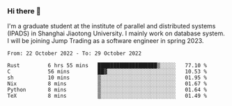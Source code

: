### Hi there 👋

I'm a graduate student at the institute of parallel and distributed systems (IPADS) in Shanghai Jiaotong University. I mainly work on database system. I will be joining Jump Trading as a software engineer in spring 2023.

<!--START_SECTION:waka-->

```text
From: 22 October 2022 - To: 29 October 2022

Rust         6 hrs 55 mins   ███████████████████▒░░░░░   77.10 %
C            56 mins         ██▓░░░░░░░░░░░░░░░░░░░░░░   10.53 %
sh           10 mins         ▒░░░░░░░░░░░░░░░░░░░░░░░░   01.95 %
Nix          8 mins          ▒░░░░░░░░░░░░░░░░░░░░░░░░   01.67 %
Python       8 mins          ▒░░░░░░░░░░░░░░░░░░░░░░░░   01.64 %
TeX          8 mins          ▒░░░░░░░░░░░░░░░░░░░░░░░░   01.49 %
```

<!--END_SECTION:waka-->

<!--
**yqmmm/yqmmm** is a ✨ _special_ ✨ repository because its `README.md` (this file) appears on your GitHub profile.

Here are some ideas to get you started:

- 🔭 I’m currently working on ...
- 🌱 I’m currently learning ...
- 👯 I’m looking to collaborate on ...
- 🤔 I’m looking for help with ...
- 💬 Ask me about ...
- 📫 How to reach me: ...
- 😄 Pronouns: ...
- ⚡ Fun fact: ...
-->
